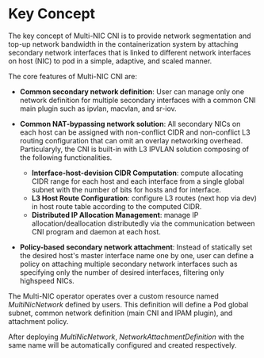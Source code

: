 # Key Concept

The key concept of Multi-NIC CNI is to provide network segmentation and top-up network bandwidth in the containerization system by attaching secondary network interfaces that is linked to different network interfaces on host (NIC) to pod in a simple, adaptive, and scaled manner.

The core features of Multi-NIC CNI are:

- **Common secondary network definition**: User can manage only one network definition for multiple secondary interfaces with a common CNI main plugin such as ipvlan, macvlan, and sr-iov. 

- **Common NAT-bypassing network solution**: All secondary NICs on each host can be assigned with non-conflict CIDR and non-conflict L3 routing configuration that can omit an overlay networking overhead. Particularyly, the CNI is built-in with L3 IPVLAN solution composing of the following functionalities.
    * **Interface-host-devision CIDR Computation**: compute allocating CIDR range for each host and each interface from a single global subnet with the number of bits for hosts and for interface. 
    * **L3 Host Route Configuration**: configure L3 routes (next hop via dev) in host route table according to the computed CIDR.
    * **Distributed IP Allocation Management**: manage IP allocation/deallocation distributedly via the communication between CNI program and daemon at each host.

- **Policy-based secondary network attachment**: Instead of statically set the desired host's master interface name one by one, user can define a policy on attaching multiple secondary network interfaces such as specifying only the number of desired interfaces, filtering only highspeed NICs. 

The Multi-NIC operator operates over a custom resource named *MultiNicNetwork* defined by users. This definition will define a Pod global subnet, common network definition (main CNI and IPAM plugin), and attachment policy. 

After deploying *MultiNicNetwork*, *NetworkAttachmentDefinition* with the same name will be automatically configured and created respectively.